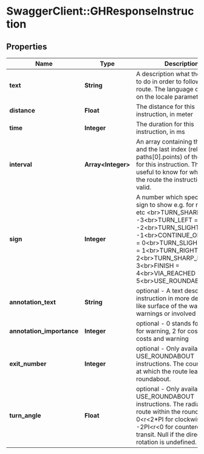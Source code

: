 # SwaggerClient::GHResponseInstruction

## Properties
Name | Type | Description | Notes
------------ | ------------- | ------------- | -------------
**text** | **String** | A description what the user has to do in order to follow the route. The language depends on the locale parameter. | [optional] 
**distance** | **Float** | The distance for this instruction, in meter | [optional] 
**time** | **Integer** | The duration for this instruction, in ms | [optional] 
**interval** | **Array&lt;Integer&gt;** | An array containing the first and the last index (relative to paths[0].points) of the points for this instruction. This is useful to know for which part of the route the instructions are valid. | [optional] 
**sign** | **Integer** | A number which specifies the sign to show e.g. for right turn etc &lt;br&gt;TURN_SHARP_LEFT &#x3D; -3&lt;br&gt;TURN_LEFT &#x3D; -2&lt;br&gt;TURN_SLIGHT_LEFT &#x3D; -1&lt;br&gt;CONTINUE_ON_STREET &#x3D; 0&lt;br&gt;TURN_SLIGHT_RIGHT &#x3D; 1&lt;br&gt;TURN_RIGHT &#x3D; 2&lt;br&gt;TURN_SHARP_RIGHT &#x3D; 3&lt;br&gt;FINISH &#x3D; 4&lt;br&gt;VIA_REACHED &#x3D; 5&lt;br&gt;USE_ROUNDABOUT &#x3D; 6 | [optional] 
**annotation_text** | **String** | optional - A text describing the instruction in more detail, e.g. like surface of the way, warnings or involved costs. | [optional] 
**annotation_importance** | **Integer** | optional - 0 stands for INFO, 1 for warning, 2 for costs, 3 for costs and warning | [optional] 
**exit_number** | **Integer** | optional - Only available for USE_ROUNDABOUT instructions. The count of exits at which the route leaves the roundabout. | [optional] 
**turn_angle** | **Float** | optional - Only available for USE_ROUNDABOUT instructions. The radian of the route within the roundabout - 0&lt;r&lt;2*PI for clockwise and -2PI&lt;r&lt;0 for counterclockwise transit. Null if the direction of rotation is undefined. | [optional] 



